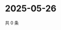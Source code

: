 # 2025-05-26

共 0 条

<!-- BEGIN ZHIHUQUESTIONS -->
<!-- 最后更新时间 Mon May 26 2025 15:14:45 GMT+0800 (China Standard Time) -->

<!-- END ZHIHUQUESTIONS -->
